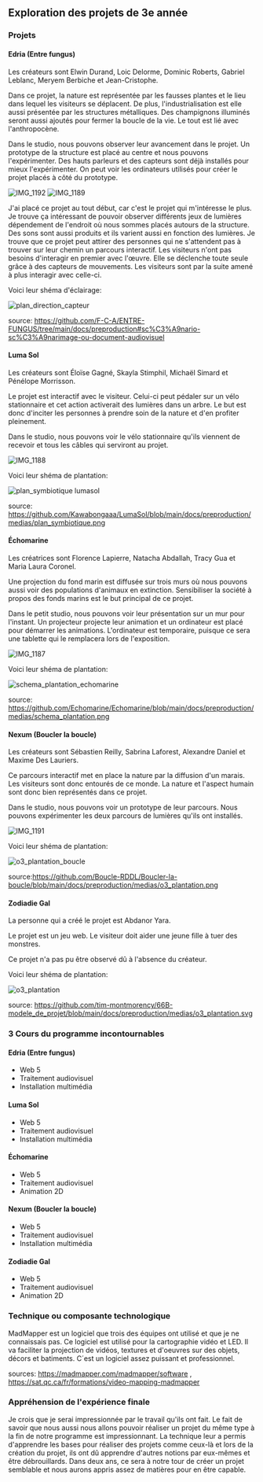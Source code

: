 ## Exploration des projets de 3e année
### Projets
#### Edria (Entre fungus)
Les créateurs sont Elwin Durand, Loic Delorme, Dominic Roberts, Gabriel Leblanc, Meryem Berbiche et Jean-Cristophe.

Dans ce projet, la nature est représentée par les fausses plantes et le lieu dans lequel les visiteurs se déplacent. De plus, l'industrialisation est elle aussi présentée par les structures métalliques. Des champignons illuminés seront aussi ajoutés pour fermer la boucle de la vie. Le tout est lié avec l'anthropocène. 

Dans le studio, nous pouvons observer leur avancement dans le projet. Un prototype de la structure est placé au centre et nous pouvons l'expérimenter. Des hauts parleurs et des capteurs sont déjà installés pour mieux l'expérimenter. On peut voir les ordinateurs utilisés pour créer le projet placés à côté du prototype.

![IMG_1192](https://user-images.githubusercontent.com/112189528/223463178-15a21558-afa3-4cf1-8d41-9c56169110dc.png)
![IMG_1189](https://user-images.githubusercontent.com/112189528/223463435-7aac9cdb-9986-4daf-bd19-fa51d926152b.png)

J'ai placé ce projet au tout début, car c'est le projet qui m'intéresse le plus. Je trouve ça intéressant de pouvoir observer différents jeux de lumières dépendement de l'endroit où nous sommes placés autours de la structure. Des sons sont aussi produits et ils varient aussi en fonction des lumières. Je trouve que ce projet peut attirer des personnes qui ne s'attendent pas à trouver sur leur chemin un parcours interactif. Les visiteurs n'ont pas besoins d'interagir en premier avec l'œuvre. Elle se déclenche toute seule grâce à des capteurs de mouvements. Les visiteurs sont par la suite amené à plus interagir avec celle-ci.

Voici leur shéma d'éclairage:

![plan_direction_capteur](https://user-images.githubusercontent.com/112189528/223465464-31b3aee7-4adf-4a7a-ac7e-da88db974af3.png)

source: [https://github.com/F-C-A/ENTRE-FUNGUS/tree/main/docs/preproduction#sc%C3%A9nario-sc%C3%A9narimage-ou-document-audiovisuel ](https://github.com/F-C-A/ENTRE-FUNGUS/tree/main/docs/preproduction/medias)

#### Luma Sol
Les créateurs sont Éloïse Gagné, Skayla Stimphil, Michaël Simard et Pénélope Morrisson.

Le projet est interactif avec le visiteur. Celui-ci peut pédaler sur un vélo stationnaire et cet action activerait des lumières dans un arbre. Le but est donc d'inciter les personnes à prendre soin de la nature et d'en profiter pleinement.

Dans le studio, nous pouvons voir le vélo stationnaire qu'ils viennent de recevoir et tous les câbles qui serviront au projet. 

![IMG_1188](https://user-images.githubusercontent.com/112189528/223463655-2fead77d-4e4c-4a3c-b979-878c127e7117.png)

Voici leur shéma de plantation:

![plan_symbiotique lumasol](https://user-images.githubusercontent.com/112189528/223464704-41c28548-aaad-4b51-9a57-eefde610c109.png)

source: https://github.com/Kawabongaaa/LumaSol/blob/main/docs/preproduction/medias/plan_symbiotique.png 

#### Échomarine
Les créatrices sont Florence Lapierre, Natacha Abdallah, Tracy Gua et Maria Laura Coronel. 

Une projection du fond marin est diffusée sur trois murs où nous pouvons aussi voir des populations d'animaux en extinction. Sensibiliser la société à propos des fonds marins est le but principal de ce projet. 

Dans le petit studio, nous pouvons voir leur présentation sur un mur pour l'instant. Un projecteur projecte leur animation et un ordinateur est placé pour démarrer les animations. L'ordinateur est temporaire, puisque ce sera une tablette qui le remplacera lors de l'exposition.

![IMG_1187](https://user-images.githubusercontent.com/112189528/223463902-e6faac6c-4ea7-437b-bc3b-ee84afba18b5.png)

Voici leur shéma de plantation:

![schema_plantation_echomarine](https://user-images.githubusercontent.com/112189528/223465038-72b5bf83-95f7-41ec-a5ee-96dc0242eec0.png)

source: https://github.com/Echomarine/Echomarine/blob/main/docs/preproduction/medias/schema_plantation.png 

#### Nexum (Boucler la boucle)
Les créateurs sont Sébastien Reilly, Sabrina Laforest, Alexandre Daniel et Maxime Des Lauriers.

Ce parcours interactif met en place la nature par la diffusion d'un marais. Les visiteurs sont donc entourés de ce monde. La nature et l'aspect humain sont donc bien représentés dans ce projet.

Dans le studio, nous pouvons voir un prototype de leur parcours. Nous pouvons expérimenter les deux parcours de lumières qu'ils ont installés.

![IMG_1191](https://user-images.githubusercontent.com/112189528/223464215-33a550f1-6cb7-44ef-8f41-9624046e07a7.png)

Voici leur shéma de plantation:

![o3_plantation_boucle](https://user-images.githubusercontent.com/112189528/223465695-15f53808-648f-409f-80ac-7d7d0eb8c99b.png)


source:https://github.com/Boucle-RDDL/Boucler-la-boucle/blob/main/docs/preproduction/medias/o3_plantation.png


#### Zodiadie Gal
La personne qui a créé le projet est Abdanor Yara. 

Le projet est un jeu web. Le visiteur doit aider une jeune fille à tuer des monstres.

Ce projet n'a pas pu être observé dû à l'absence du créateur.

Voici leur shéma de plantation:

![o3_plantation](https://user-images.githubusercontent.com/112189528/219663374-6bf38e97-300f-4eb0-bd6a-0d7bebe5807c.svg)

source: https://github.com/tim-montmorency/66B-modele_de_projet/blob/main/docs/preproduction/medias/o3_plantation.svg 

### 3 Cours du programme incontournables
#### Edria (Entre fungus)
* Web 5
* Traitement audiovisuel
* Installation multimédia

#### Luma Sol
* Web 5
* Traitement audiovisuel
* Installation multimédia

#### Échomarine
* Web 5
* Traitement audiovisuel
* Animation 2D

#### Nexum (Boucler la boucle)
* Web 5
* Traitement audiovisuel
* Installation multimédia

#### Zodiadie Gal
* Web 5
* Traitement audiovisuel
* Animation 2D

### Technique ou composante technologique
MadMapper est un logiciel que trois des équipes ont utilisé et que je ne connaissais pas. Ce logiciel est utilisé pour la cartographie vidéo et LED. Il va faciliter la projection de vidéos, textures et d'oeuvres sur des objets, décors et batiments. C´est un logiciel assez puissant et professionnel. 

sources: https://madmapper.com/madmapper/software , https://sat.qc.ca/fr/formations/video-mapping-madmapper 

### Appréhension de l'expérience finale
Je crois que je serai impressionnée par le travail qu'ils ont fait. Le fait de savoir que nous aussi nous allons pouvoir réaliser un projet du même type à la fin de notre programme est impressionnant. La technique leur a permis d'apprendre les bases pour réaliser des projets comme ceux-là et lors de la création du projet, ils ont dû apprendre d'autres notions par eux-mêmes et être débrouillards. Dans deux ans, ce sera à notre tour de créer un projet semblable et nous aurons appris assez de matières pour en être capable. 
